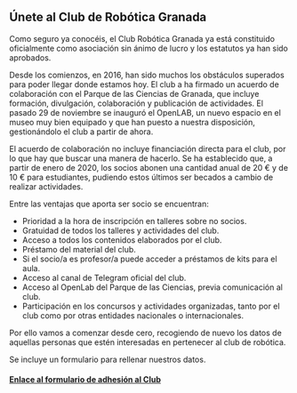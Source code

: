 ## Únete al Club de Robótica Granada 

Como seguro ya conocéis, el Club Robótica Granada ya está constituido oficialmente como asociación sin ánimo de lucro y los estatutos ya han sido aprobados.

Desde los comienzos, en 2016, han sido muchos los obstáculos superados para poder llegar donde estamos hoy.
El club a ha firmado un acuerdo de colaboración con el Parque de las Ciencias de Granada, que incluye formación, divulgación, colaboración y publicación de actividades. El pasado 29 de noviembre se inauguró el OpenLAB, un nuevo espacio en el museo muy bien equipado y que han puesto a nuestra disposición, gestionándolo el club a partir de ahora.

El acuerdo de colaboración no incluye financiación directa para el club, por lo que hay que buscar una manera de hacerlo.
Se ha establecido que, a partir de enero de 2020, los socios abonen una cantidad anual de 20 € y de 10 € para estudiantes, pudiendo estos últimos ser becados a cambio de realizar actividades.

Entre las ventajas que aporta ser socio se encuentran:

- Prioridad a la hora de inscripción en talleres sobre no socios.
- Gratuidad de todos los talleres y actividades del club.
- Acceso a todos los contenidos elaborados por el club.
- Préstamo del material del club.
- Si el socio/a es profesor/a puede acceder a préstamos de kits para el aula.
- Acceso al canal de Telegram oficial del club.
- Acceso al OpenLab del Parque de las Ciencias, previa comunicación al club.
- Participación en los concursos y actividades organizadas, tanto por el club como por otras entidades nacionales o internacionales.

Por ello vamos a comenzar desde cero, recogiendo de nuevo los datos de aquellas personas que estén interesadas en pertenecer al club de robótica.

Se incluye un formulario para rellenar nuestros datos.

#### [Enlace al formulario de adhesión al Club](https://forms.gle/gf2M5tTQLbmZZ13A8)

